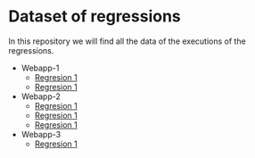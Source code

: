 # Dataset of regressions

In this repository we will find all the data of the executions of the regressions.

- Webapp-1
    - [Regresion 1](Webapp-1/regression-1/)
    - [Regresion 1](Webapp-1/regression-2/)
- Webapp-2
    - [Regresion 1](Webapp-2/regression-1/)
    - [Regresion 1](Webapp-2/regression-2/)
    - [Regresion 1](Webapp-2/regression-3/)
- Webapp-3
    - [Regresion 1](Webapp-3/regression-1/)